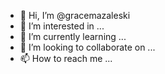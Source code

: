 - 👋 Hi, I’m @gracemazaleski
- 👀 I’m interested in ...
- 🌱 I’m currently learning ...
- 💞️ I’m looking to collaborate on ...
- 📫 How to reach me ...

<!---
gracemazaleski/gracemazaleski is a ✨ special ✨ repository because its `README.md` (this file) appears on your GitHub profile.
You can click the Preview link to take a look at your changes.
--->
